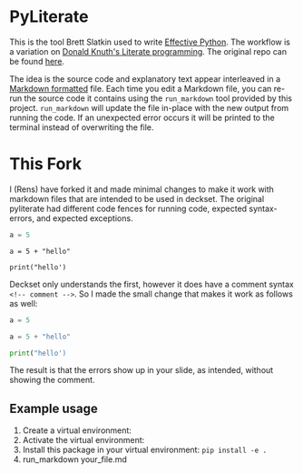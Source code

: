 # PyLiterate

This is the tool Brett Slatkin used to write [Effective Python](http://www.effectivepython.com). The workflow is a variation on [Donald Knuth's Literate programming](http://en.wikipedia.org/wiki/Literate_programming). The original repo can be found [here](https://github.com/bslatkin/pyliterate).

The idea is the source code and explanatory text appear interleaved in a [Markdown formatted](https://help.github.com/articles/github-flavored-markdown/) file. Each time you edit a Markdown file, you can re-run the source code it contains using the `run_markdown` tool provided by this project. `run_markdown` will update the file in-place with the new output from running the code. If an unexpected error occurs it will be printed to the terminal instead of overwriting the file.

# This Fork

I (Rens) have forked it and made minimal changes to make it work with markdown files that are intended to be used in deckset.
The original pyliterate had different code fences for running code, expected syntax-errors, and expected exceptions.

```python
a = 5
```

```python-exception
a = 5 + "hello"
```

```python-syntax-error
print("hello')
```

Deckset only understands the first, however it does have a comment syntax `<!-- comment -->`. So I made the small change that makes it work as follows as well:

```python
a = 5
```

<!-- exception -->
```python
a = 5 + "hello"
```

<!-- syntax-error -->
```python
print("hello')
```

The result is that the errors show up in your slide, as intended, without showing the comment.

## Example usage

1. Create a virtual environment:
2. Activate the virtual environment:
3. Install this package in your virtual environment: `pip install -e .`
4. run_markdown your_file.md
